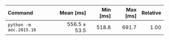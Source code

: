 | Command | Mean [ms] | Min [ms] | Max [ms] | Relative |
|:---|---:|---:|---:|---:|
| `python -m aoc.2015.16` | 556.5 ± 53.5 | 518.8 | 691.7 | 1.00 |
